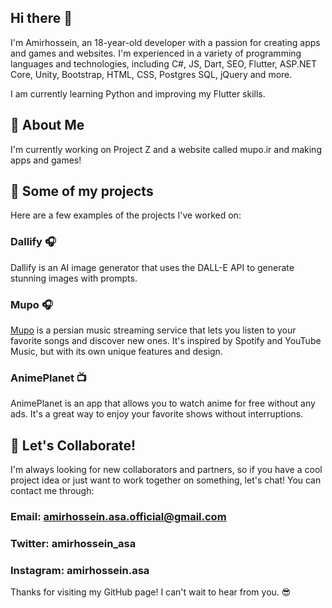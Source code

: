 ## Hi there 👋
I'm Amirhossein, an 18-year-old developer with a passion for creating apps and games and websites. I'm experienced in a variety of programming languages and technologies, including C#, JS, Dart, SEO, Flutter, ASP.NET Core, Unity, Bootstrap, HTML, CSS, Postgres SQL, jQuery and more.

I am currently learning Python and improving my Flutter skills.

## 🤗 About Me 
I'm currently working on Project Z and a website called mupo.ir and making apps and games!

## 🚀 Some of my projects
Here are a few examples of the projects I've worked on:

### Dallify 🎧
Dallify is an AI image generator that uses the DALL-E API to generate stunning images with prompts.

### Mupo 🎧
[Mupo](https://mupo.ir) is a persian music streaming service that lets you listen to your favorite songs and discover new ones. It's inspired by Spotify and YouTube Music, but with its own unique features and design.

### AnimePlanet 📺
AnimePlanet is an app that allows you to watch anime for free without any ads. It's a great way to enjoy your favorite shows without interruptions.

## 🤝 Let's Collaborate! 
I'm always looking for new collaborators and partners, so if you have a cool project idea or just want to work together on something, let's chat! You can contact me through:

### Email: amirhossein.asa.official@gmail.com
### Twitter: amirhossein_asa
### Instagram: amirhossein.asa
Thanks for visiting my GitHub page! I can't wait to hear from you. 😎
